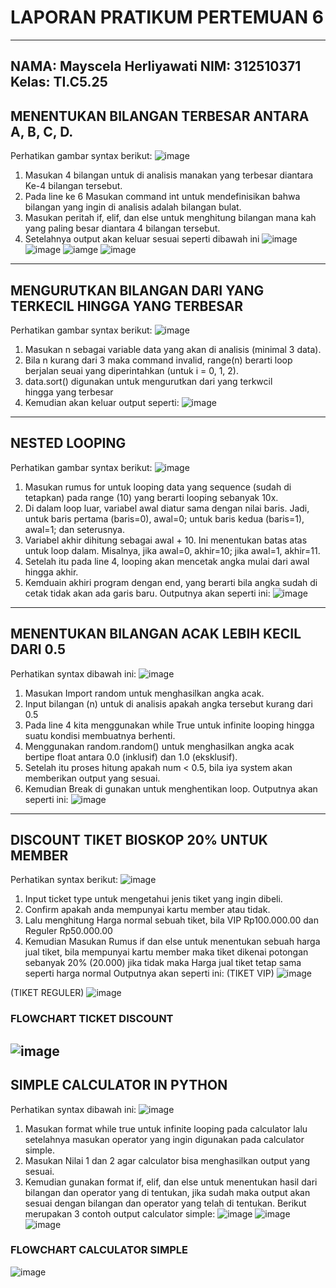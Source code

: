 # LAPORAN PRATIKUM PERTEMUAN 6 
----------------------------------
NAMA: Mayscela Herliyawati 
NIM: 312510371
Kelas: TI.C5.25
----------------------------------

## MENENTUKAN BILANGAN TERBESAR ANTARA A, B, C, D.
Perhatikan gambar syntax berikut:
![image](URL)
1. Masukan 4 bilangan untuk di analisis manakan yang terbesar diantara Ke-4 bilangan tersebut.
2. Pada line ke 6 Masukan command int untuk mendefinisikan bahwa bilangan yang ingin di analisis adalah bilangan bulat.
3. Masukan peritah if, elif, dan else untuk menghitung bilangan mana kah yang paling besar diantara 4 bilangan tersebut.
4. Setelahnya output akan keluar sesuai seperti dibawah ini
![image](URL)
![image](URL)
![iamge](URL)
![image](URL)
-----------------------------------------------------------------------------------------------------------------------
## MENGURUTKAN BILANGAN DARI YANG TERKECIL HINGGA YANG TERBESAR
Perhatikan gambar syntax berikut:
![image](URL)
1. Masukan n sebagai variable data yang akan di analisis (minimal 3 data).
2. Bila n kurang dari 3 maka command invalid, range(n) berarti loop berjalan seuai yang diperintahkan (untuk i = 0, 1, 2).
3. data.sort() digunakan untuk mengurutkan dari yang terkwcil hingga yang terbesar
4. Kemudian akan keluar output seperti:
![image](URL)
-----------------------------------------------------------------------------------------------------------------------
## NESTED LOOPING
Perhatikan gambar syntax berikut:
![image](URL)
1. Masukan rumus for untuk looping data yang sequence (sudah di tetapkan) pada range (10) yang berarti looping sebanyak 10x.
2. Di dalam loop luar, variabel awal diatur sama dengan nilai baris. Jadi, untuk baris pertama (baris=0), awal=0; untuk baris kedua (baris=1), awal=1; dan seterusnya.
3. Variabel akhir dihitung sebagai awal + 10. Ini menentukan batas atas untuk loop dalam. Misalnya, jika awal=0, akhir=10; jika awal=1, akhir=11.
4. Setelah itu pada line 4, looping akan mencetak angka mulai dari awal hingga akhir.
5. Kemduain akhiri program dengan end, yang berarti bila angka sudah di cetak tidak akan ada garis baru.
Outputnya akan seperti ini:
![image](URL)
---------------------------------------------------------------------------------------------------------------------
## MENENTUKAN BILANGAN ACAK LEBIH KECIL DARI 0.5
Perhatikan syntax dibawah ini: 
![image](URL)
1. Masukan Import random untuk menghasilkan angka acak.
2. Input bilangan (n) untuk di analisis apakah angka tersebut kurang dari 0.5
3. Pada line 4 kita menggunakan while True untuk infinite looping hingga suatu kondisi membuatnya berhenti.
4. Menggunakan random.random() untuk menghasilkan angka acak bertipe float antara 0.0 (inklusif) dan 1.0 (eksklusif).
5. Setelah itu proses hitung apakah num < 0.5, bila iya system akan memberikan output yang sesuai.
6. Kemudian Break di gunakan untuk menghentikan loop.
Outputnya akan seperti ini:
![image](URL)
---------------------------------------------------------------------------------------------------------------------
## DISCOUNT TIKET BIOSKOP 20% UNTUK MEMBER
Perhatikan syntax berikut:
![image](URL)
1. Input ticket type untuk mengetahui jenis tiket yang ingin dibeli.
2. Confirm apakah anda mempunyai kartu member atau tidak.
3. Lalu menghitung Harga normal sebuah tiket, bila VIP Rp100.000.00 dan Reguler Rp50.000.00 
4. Kemudian Masukan Rumus if dan else untuk menentukan sebuah harga jual tiket, bila mempunyai kartu member maka tiket dikenai potongan sebanyak 20% (20.000) jika tidak maka Harga jual tiket tetap sama seperti harga normal
Outputnya akan seperti ini:
(TIKET VIP)
![image](URL)

(TIKET REGULER)
![image](url)

### FLOWCHART TICKET DISCOUNT
![image](URL)
----------------------------------------------------------------------------------------------------------------------
## SIMPLE CALCULATOR IN PYTHON
Perhatikan syntax dibawah ini:
![image](URL)
1. Masukan format while true untuk infinite looping pada calculator lalu setelahnya masukan operator yang ingin digunakan pada calculator simple.
2. Masukan Nilai 1 dan 2 agar calculator bisa menghasilkan output yang sesuai.
3. Kemudian gunakan format if, elif, dan else untuk menentukan hasil dari bilangan dan operator yang di tentukan, jika sudah maka output akan sesuai dengan bilangan dan operator yang telah di tentukan.
Berikut merupakan 3 contoh output calculator simple:
![image](URL)
![image](URL)
![image](URL)

### FLOWCHART CALCULATOR SIMPLE
![image](URL)




